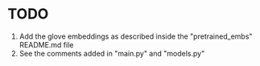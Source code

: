 # TODO

1. Add the glove embeddings as described inside the "pretrained_embs" README.md file
2. See the comments added in "main.py" and "models.py"

